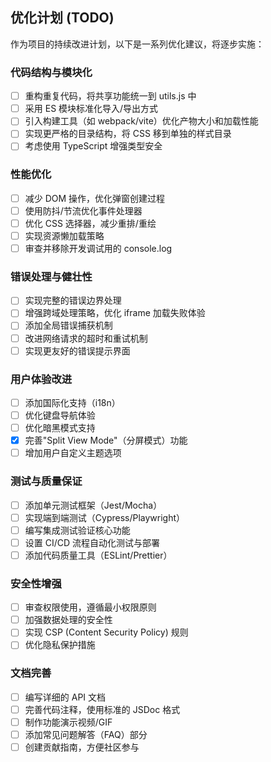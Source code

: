 ## 优化计划 (TODO)

作为项目的持续改进计划，以下是一系列优化建议，将逐步实施：

### 代码结构与模块化

- [ ] 重构重复代码，将共享功能统一到 utils.js 中
- [ ] 采用 ES 模块标准化导入/导出方式
- [ ] 引入构建工具（如 webpack/vite）优化产物大小和加载性能
- [ ] 实现更严格的目录结构，将 CSS 移到单独的样式目录
- [ ] 考虑使用 TypeScript 增强类型安全

### 性能优化

- [ ] 减少 DOM 操作，优化弹窗创建过程
- [ ] 使用防抖/节流优化事件处理器
- [ ] 优化 CSS 选择器，减少重排/重绘
- [ ] 实现资源懒加载策略
- [ ] 审查并移除开发调试用的 console.log

### 错误处理与健壮性

- [ ] 实现完整的错误边界处理
- [ ] 增强跨域处理策略，优化 iframe 加载失败体验
- [ ] 添加全局错误捕获机制
- [ ] 改进网络请求的超时和重试机制
- [ ] 实现更友好的错误提示界面

### 用户体验改进

- [ ] 添加国际化支持（i18n）
- [ ] 优化键盘导航体验
- [ ] 优化暗黑模式支持
- [x] 完善"Split View Mode"（分屏模式）功能
- [ ] 增加用户自定义主题选项

### 测试与质量保证

- [ ] 添加单元测试框架（Jest/Mocha）
- [ ] 实现端到端测试（Cypress/Playwright）
- [ ] 编写集成测试验证核心功能
- [ ] 设置 CI/CD 流程自动化测试与部署
- [ ] 添加代码质量工具（ESLint/Prettier）

### 安全性增强

- [ ] 审查权限使用，遵循最小权限原则
- [ ] 加强数据处理的安全性
- [ ] 实现 CSP (Content Security Policy) 规则
- [ ] 优化隐私保护措施

### 文档完善

- [ ] 编写详细的 API 文档
- [ ] 完善代码注释，使用标准的 JSDoc 格式
- [ ] 制作功能演示视频/GIF
- [ ] 添加常见问题解答（FAQ）部分
- [ ] 创建贡献指南，方便社区参与

